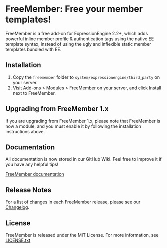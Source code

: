 # FreeMember: Free your member templates!

FreeMember is a free add-on for ExpressionEngine 2.2+, which adds powerful inline member profile
& authentication tags using the native EE template syntax, instead of using the ugly and inflexible
static member templates bundled with EE.

## Installation

1. Copy the `freemember` folder to `system/expressionengine/third_party` on your server.
2. Visit Add-ons > Modules > FreeMember on your server, and click Install next to FreeMember.

## Upgrading from FreeMember 1.x

If you are upgrading from FreeMember 1.x, please note that FreeMember is now a module, and you
must enable it by following the installation instructions above.

## Documentation

All documentation is now stored in our GitHub Wiki. Feel free to improve it if you have any helpful tips!

[FreeMember documentation](https://github.com/expressodev/freemember/wiki)

## Release Notes

For a list of changes in each FreeMember release, please see our [Changelog](https://github.com/expressodev/freemember/blob/develop/CHANGELOG.md).

## License

FreeMember is released under the MIT License. For more information, see [LICENSE.txt](https://github.com/expressodev/freemember/blob/develop/LICENSE.txt)